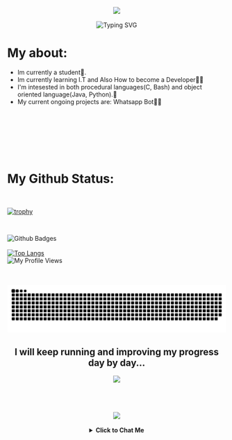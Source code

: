 <p align="center">
   <a href="https://github.com/Mike-Sliver">
    <img src="https://user-images.githubusercontent.com/100421286/193405245-bba2b291-7283-44dd-988c-2a616a410688.gif"width="800"> </a>
    </p>


<div align="center">
    <img
        src="https://readme-typing-svg.herokuapp.com?font=GlossAndBloom&size=25&duration=5736&color=55ff4b&background=FF673200&center=true&vCenter=true&lines=Hey+Bro+Itz+Mike+Sliver+;Thanks+for+Visiting+;Follow+my+github"
            alt="Typing SVG"
        />
    </a>
</p>
</div>



# My about:
- Im currently a student🙂.
- Im currently learning I.T and Also How to become a Developer🥳🌹 
- I'm intesested in both procedural languages(C, Bash) and object oriented language(Java, Python).💝
- My current ongoing projects are: Whatsapp Bot🎁🎉

<br>
<br>

<br><br><br>

# My Github Status:

<br>


[![trophy](https://github-profile-trophy.vercel.app/?username=Mike-Sliver)](https://github.com/mrjuice01)

<br>

![Github Badges](https://github-readme-stats.vercel.app/api?username=Mike-Sliver&show_icons=true&theme=vision-friendly-dark)
<br>
<br>
[![Top Langs](https://github-readme-stats.vercel.app/api/top-langs/?username=Mike-Sliver&layout=compact)](https://github.com/Mike-Sliver/github-readme-stats)<br>
![My Profile Views](https://gpvc.arturio.dev/Mike-Sliver)
<br>
<br>
<br>

<p align="center">
<img src="https://github.com/Platane/snk/raw/output/github-contribution-grid-snake.svg" alt="nz" width="700"/>
</p>


<h2 align="center"> I will keep running and improving my progress day by day...
</h2>

<p align="center">
   <a href="https://github.com/Mike-Sliver">
    <img src="https://raw.githubusercontent.com/SP-XD/SP-XD/main/images/dino_rounded.gif" width="800"> </a>
    </p>

<br>
<br>
<br>


<div align="center">
    <img
        src="https://readme-typing-svg.herokuapp.com?font=GlossAndBloom&size=30&duration=4997&color=993300&background=FF673200&center=true&vCenter=true&lines=Thanks+for+your+visit;+Chat+me+below👇;+Bye+Have+a+good+Day"

<!-- 𝐂𝐨𝐧𝐭𝐚𝐜𝐭 ᴍɪᴊʀ sʟɪᴠᴇʀ -->
<b><details><summary>Click to Chat Me</summary></b>

## ```Connect With 𝑨𝒔𝒊𝒇 𝑲𝒉𝒂𝒏```
</p>
<a href="https://wa.me/923474187615?text=Hi%20I%20Am%20From%20GitHub%20☺️">
    <img src="https://img.shields.io/badge/WhatsApp-25D366?style=for-the-badge&logo=whatsapp&logoColor=white" />
  </a>&nbsp;&nbsp;

#### If you have any queries or suggestions then you can contact me i will be happy to respond. 
<br>
